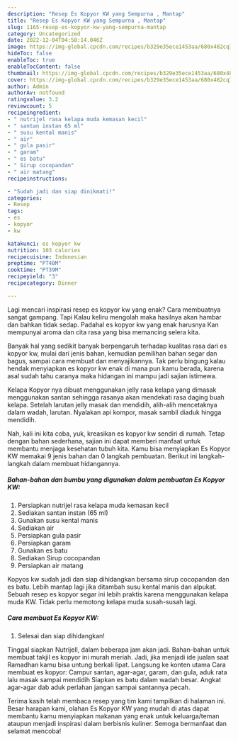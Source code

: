 ```yaml
---
description: "Resep Es Kopyor KW yang Sempurna , Mantap"
title: "Resep Es Kopyor KW yang Sempurna , Mantap"
slug: 1165-resep-es-kopyor-kw-yang-sempurna-mantap
category: Uncategorized
date: 2022-12-04T04:58:14.046Z
image: https://img-global.cpcdn.com/recipes/b329e35ece1453aa/680x482cq70/es-kopyor-kw-foto-resep-utama.jpg
hideToc: false
enableToc: true
enableTocContent: false
thumbnail: https://img-global.cpcdn.com/recipes/b329e35ece1453aa/680x482cq70/es-kopyor-kw-foto-resep-utama.jpg
cover: https://img-global.cpcdn.com/recipes/b329e35ece1453aa/680x482cq70/es-kopyor-kw-foto-resep-utama.jpg
author: Admin
authorAv: notfound
ratingvalue: 3.2
reviewcount: 5
recipeingredient:
- " nutrijel rasa kelapa muda kemasan kecil"
- " santan instan 65 ml"
- " susu kental manis"
- " air"
- " gula pasir"
- " garam"
- " es batu"
- " Sirup cocopandan"
- " air matang"
recipeinstructions:

- "Sudah jadi dan siap dinikmati!"
categories:
- Resep
tags:
- es
- kopyor
- kw

katakunci: es kopyor kw 
nutrition: 103 calories
recipecuisine: Indonesian
preptime: "PT40M"
cooktime: "PT39M"
recipeyield: "3"
recipecategory: Dinner

---
```



Lagi mencari inspirasi resep es kopyor kw yang enak? Cara membuatnya sangat gampang. Tapi Kalau keliru mengolah maka hasilnya akan hambar dan bahkan tidak sedap. Padahal es kopyor kw yang enak harusnya Kan mempunyai aroma dan cita rasa yang bisa memancing selera kita.


Banyak hal yang sedikit banyak berpengaruh terhadap kualitas rasa dari es kopyor kw, mulai dari jenis bahan, kemudian pemilihan bahan segar dan bagus, sampai cara membuat dan menyajikannya. Tak perlu bingung kalau hendak menyiapkan es kopyor kw enak di mana pun kamu berada, karena asal sudah tahu caranya maka hidangan ini mampu jadi sajian istimewa.

Kelapa Kopyor nya dibuat menggunakan jelly rasa kelapa yang dimasak menggunakan santan sehingga rasanya akan mendekati rasa daging buah kelapa. Setelah larutan jelly masak dan mendidih, alih-alih mencetaknya dalam wadah, larutan. Nyalakan api kompor, masak sambil diaduk hingga mendidih.


Nah, kali ini kita coba, yuk, kreasikan es kopyor kw sendiri di rumah. Tetap dengan bahan sederhana, sajian ini dapat memberi manfaat untuk membantu menjaga kesehatan tubuh kita. Kamu bisa menyiapkan Es Kopyor KW memakai 9 jenis bahan dan 0 langkah pembuatan. Berikut ini langkah-langkah dalam membuat hidangannya.

<!--inarticleads1-->

##### Bahan-bahan dan bumbu yang digunakan dalam pembuatan Es Kopyor KW:

1. Persiapkan  nutrijel rasa kelapa muda kemasan kecil
1. Sediakan  santan instan (65 ml)
1. Gunakan  susu kental manis
1. Sediakan  air
1. Persiapkan  gula pasir
1. Persiapkan  garam
1. Gunakan  es batu
1. Sediakan  Sirup cocopandan
1. Persiapkan  air matang


Kopyos kw sudah jadi dan siap dihidangkan bersama sirup cocopandan dan es batu. Lebih mantap lagi jika ditambah susu kental manis dan alpukat. Sebuah resep es kopyor segar ini lebih praktis karena menggunakan kelapa muda KW. Tidak perlu memotong kelapa muda susah-susah lagi. 

<!--inarticleads2-->

##### Cara membuat Es Kopyor KW:


1. Selesai dan siap dihidangkan!

Tinggal siapkan Nutrijell, dalam beberapa jam akan jadi. Bahan-bahan untuk membuat takjil es kopyor ini murah meriah. Jadi, jika menjadi ide jualan saat Ramadhan kamu bisa untung berkali lipat. Langsung ke konten utama Cara membuat es kopyor: Campur santan, agar-agar, garam, dan gula, aduk rata lalu masak sampai mendidih Siapkan es batu dalam wadah besar. Angkat agar-agar dab aduk perlahan jangan sampai santannya pecah. 

Terima kasih telah membaca resep yang tim kami tampilkan di halaman ini. Besar harapan kami, olahan Es Kopyor KW yang mudah di atas dapat membantu kamu menyiapkan makanan yang enak untuk keluarga/teman ataupun menjadi inspirasi dalam berbisnis kuliner. Semoga bermanfaat dan selamat mencoba!
